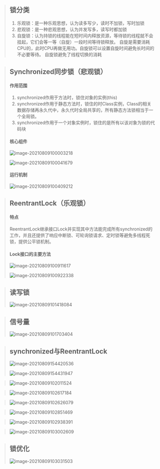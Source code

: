 > ## 锁分类
>
> 1. 乐观锁：是一种乐观思想，认为读多写少，读时不加锁，写时加锁
> 2. 悲观锁：是一种悲观思想，认为并发写多，读写时都加锁
> 3. 自旋锁：认为持锁的线程能在短时间内释放资源，等待锁的线程就不会挂起，它们会等一等（自旋）一段时间等待锁释放。
>     自旋是需要消耗CPU的，此时CPU再做无用功。自旋锁可以设置自旋时间避免长时间的不必要等待。
>     自旋锁避免了线程切换的消耗

> ## Synchronized同步锁（悲观锁）
>
> #### 作用范围
>
> 1. synchronized作用于方法时，锁住对象的实例(this)
> 2. synchronized作用于静态方法时，锁住的时Class实例，Class的相关数据存储再永久代中，永久代时全局共享的，所有静态方法锁相当于一个全局锁。
> 3. synchronized作用于一个对象实例时，锁住的是所有以该对象为锁的代码块
>
> #### 核心组件
>
> ![image-20210809100003218](image/image-20210809100003218.png)
>
> ![image-20210809100041679](image/image-20210809100041679.png)
>
> #### 运行机制
>
> ![image-20210809100409212](image/image-20210809100409212.png)

> ## ReentrantLock（乐观锁）
>
> #### 特点
>
> ReentrantLock继承接口Lock并实现其中方法能完成所有synchronized的工作，并且还提供了响应中断锁、可轮询锁请求、定时锁等避免多线程死锁，提供公平锁机制。
>
> #### Lock接口的主要方法
>
> ![image-20210809100911617](image/image-20210809100911617.png)
>
> ![image-20210809100922338](image/image-20210809100922338.png)

> ## 读写锁
>
> ![image-20210809101418084](image/image-20210809101418084.png)

> ## 信号量
>
> ![image-20210809101703404](image/image-20210809101703404.png)

> ## synchronized与ReentrantLock
>
> ![image-20210809154420536](image/image-20210809154420536.png)
>
> ![image-20210809154431947](image/image-20210809154431947.png)

> ![image-20210809102011524](image/image-20210809102011524.png)
>

> ![image-20210809102617184](image/image-20210809102617184.png)

> ![image-20210809102626079](image/image-20210809102626079.png)

> ![image-20210809102851469](image/image-20210809102851469.png)

> ![image-20210809102938391](image/image-20210809102938391.png)

> ![image-20210809103002609](image/image-20210809103002609.png)

> ## 锁优化
>
> ![image-20210809103031503](image/image-20210809103031503.png)